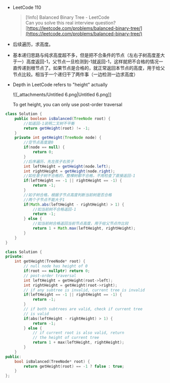 - LeetCode 110
    
    > [!info] Balanced Binary Tree - LeetCode  
    > Can you solve this real interview question?  
    > [https://leetcode.com/problems/balanced-binary-tree/](https://leetcode.com/problems/balanced-binary-tree/)  
    
- 后续遍历，求高度。
- 基本递归思路与纯求高度超不多，但是把不合条件的节点（左右子树高度差大于一）高度返回-1，父节点一旦检测到-1就返回-1，这样就把不合格的情况一直传递到根节点了。如果节点是合格的，就正常返回本节点的高度，用于给父节点比较。相当于一个递归干了两件事（一边检测一边求高度）
- Depth in LeetCode refers to "height" actually
    
    ![[_attachments/Untitled 6.png|Untitled 6.png]]
    
    To get height, you can only use post-order traversal
    

```Java
class Solution {
    public boolean isBalanced(TreeNode root) {
        //如返回-1说明二叉树不平衡
        return getHeight(root) != -1;
    }
    private int getHeight(TreeNode node) {
        //空节点高度是0
        if(node == null) {
            return 0;
        }
        //后序遍历，先左孩子右孩子
        int leftHeight = getHeight(node.left);
        int rightHeight = getHeight(node.right);
        //如任意子树不合格的，整棵树都不合格，不用检查了直接返回-1
        if(leftHeight == -1 || rightHeight == -1) {
            return -1;
        }
        //如子树合格，根据子节点高度判断当前树是否合格
        //两个子节点不能大于1
        if(Math.abs(leftHeight - rightHeight) > 1) {
            //如当前树不合格返回-1
            return -1;
        } else {
            //如当前树合格返回当前节点高度，用于给父节点作比较
            return 1 + Math.max(leftHeight, rightHeight);
        }
    }
}
```

```C++
class Solution {
private:
    int getHeight(TreeNode* root) {
        // null node has height of 0
        if(root == nullptr) return 0;
        // post-order traversal
        int leftHeight = getHeight(root->left);
        int rightHeight = getHeight(root->right);
        // if any subtree is invalid, current tree is invalid
        if(leftHeight == -1 || rightHeight == -1) {
            return -1;
        }
        // if both subtrees are valid, check if current tree
        // is valid
        if(abs(leftHeight - rightHeight) > 1) {
            return -1;
        } else {
            // if current root is also valid, return 
            // the height of current tree
            return 1 + max(leftHeight, rightHeight);
        }
    }
public:
    bool isBalanced(TreeNode* root) {
        return getHeight(root) == -1 ? false : true;
    }
};
```